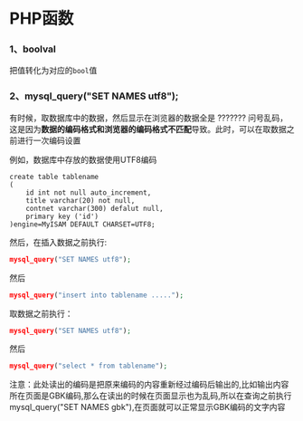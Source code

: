# PHP函数

### 1、boolval

把值转化为对应的`bool`值

### 2、mysql_query("SET NAMES utf8"); 

有时候，取数据库中的数据，然后显示在浏览器的数据全是 ??????? 问号乱码，这是因为**数据的编码格式和浏览器的编码格式不匹配**导致。此时，可以在取数据之前进行一次编码设置

例如，数据库中存放的数据使用UTF8编码

```shell
create table tablename 
( 
    id int not null auto_increment,
    title varchar(20) not null,
    contnet varchar(300) defalut null,
    primary key ('id')
)engine=MyISAM DEFAULT CHARSET=UTF8; 
```

然后，在插入数据之前执行: 

```php
mysql_query("SET NAMES utf8");
```

然后 

```php
mysql_query("insert into tablename .....");
```

取数据之前执行：

```php
mysql_query("SET NAMES utf8");
```

然后

```php
mysql_query("select * from tablename");
```

注意：此处读出的编码是把原来编码的内容重新经过编码后输出的,比如输出内容所在页面是GBK编码,那么在读出的时候在页面显示也为乱码,所以在查询之前执行 mysql_query("SET NAMES gbk"),在页面就可以正常显示GBK编码的文字内容 









